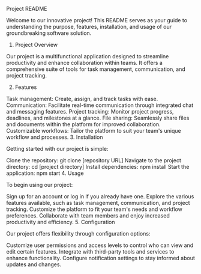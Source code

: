 Project README

Welcome to our innovative project! This README serves as your guide to understanding the purpose, features, installation, and usage of our groundbreaking software solution.

1. Project Overview

Our project is a multifunctional application designed to streamline productivity and enhance collaboration within teams. It offers a comprehensive suite of tools for task management, communication, and project tracking.

2. Features

Task management: Create, assign, and track tasks with ease.
Communication: Facilitate real-time communication through integrated chat and messaging features.
Project tracking: Monitor project progress, deadlines, and milestones at a glance.
File sharing: Seamlessly share files and documents within the platform for improved collaboration.
Customizable workflows: Tailor the platform to suit your team's unique workflow and processes.
3. Installation

Getting started with our project is simple:

Clone the repository: git clone [repository URL]
Navigate to the project directory: cd [project directory]
Install dependencies: npm install
Start the application: npm start
4. Usage

To begin using our project:

Sign up for an account or log in if you already have one.
Explore the various features available, such as task management, communication, and project tracking.
Customize the platform to fit your team's needs and workflow preferences.
Collaborate with team members and enjoy increased productivity and efficiency.
5. Configuration

Our project offers flexibility through configuration options:

Customize user permissions and access levels to control who can view and edit certain features.
Integrate with third-party tools and services to enhance functionality.
Configure notification settings to stay informed about updates and changes.